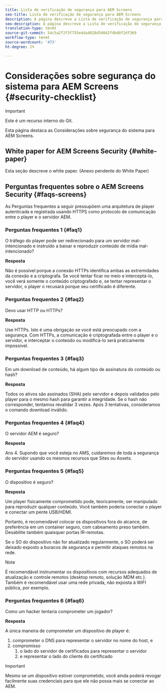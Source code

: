 ```yaml
---
title: Lista de verificação de segurança para AEM Screens
seo-title: Lista de verificação de segurança para AEM Screens
description: A página descreve a Lista de verificação de segurança para AEM Screens
seo-description: A página descreve a Lista de verificação de segurança para AEM Screens
translation-type: tm+mt
source-git-commit: 54c5a2f2f3f755e4da4028d54042f4bd8f2df369
workflow-type: tm+mt
source-wordcount: '473'
ht-degree: 1%

---
```



# Considerações sobre segurança do sistema para AEM Screens {#security-checklist}

>[!IMPORTANT]
>Este é um recurso interno do Git.

Esta página destaca as Considerações sobre segurança do sistema para AEM Screens.


## White paper for AEM Screens Security {#white-paper}

Esta seção descreve o white paper. (Anexo pendente do White Paper)


## Perguntas frequentes sobre o AEM Screens Security {#faqs-screens}

As Perguntas frequentes a seguir pressupõem uma arquitetura de player autenticada e registrada usando HTTPS como protocolo de comunicação entre o player e o servidor AEM.

### Perguntas frequentes 1 {#faq1}

O tráfego do player pode ser redirecionado para um servidor mal-intencionado e instruído a baixar e reproduzir conteúdo de mídia mal-intencionado?

**Resposta**

Não é possível porque a conexão HTTPs identifica ambas as extremidades da conexão e a criptografa. Se você tentar ficar no meio e interceptá-lo, você verá somente o conteúdo criptografado e, se tentar representar o servidor, o player o recusará porque seu certificado é diferente.


### Perguntas frequentes 2 {#faq2}

Devo usar HTTP ou HTTPs?

**Resposta**

Use HTTPs. Isto é uma obrigação se você está preocupado com a segurança. Com HTTPs, a comunicação é criptografada entre o player e o servidor, e interceptar o conteúdo ou modificá-lo será praticamente impossível.


### Perguntas frequentes 3 {#faq3}

Em um download de conteúdo, há algum tipo de assinatura do conteúdo ou hash?

**Resposta**

Todos os ativos são assinados (SHA) pelo servidor e depois validados pelo player para o mesmo hash para garantir a integridade.
Se o hash não corresponder, tentamos revalidar 3 vezes. Após 3 tentativas, consideramos o comando download inválido.


### Perguntas frequentes 4 {#faq4}

O servidor AEM é seguro?

**Resposta**

Ans 4. Supondo que você esteja no AMS, cuidaremos de toda a segurança do servidor usando os mesmos recursos que Sites ou Assets.


### Perguntas frequentes 5 {#faq5}

O dispositivo é seguro?

**Resposta**

Um player fisicamente comprometido pode, teoricamente, ser manipulado para reproduzir qualquer conteúdo. Você também poderia conectar o player e conectar um pente USB/HDMI.

Portanto, é recomendável colocar os dispositivos fora do alcance, de preferência em um container seguro, com cabeamento preso também. Desabilite também quaisquer portas IR-remotas.

Se o SO do dispositivo não for atualizado regularmente, o SO poderá ser deixado exposto a buracos de segurança e permitir ataques remotos na rede.

>[!NOTE]
>
>É recomendável instrumentar os dispositivos com recursos adequados de atualização e controle remotos (desktop remoto, solução MDM etc.). Também é recomendável usar uma rede privada, não exposta à WIFI pública, por exemplo.


### Perguntas frequentes 6 {#faq6}

Como um hacker tentaria comprometer um jogador?

**Resposta**

A única maneira de comprometer um dispositivo de player é:

1. comprometer o DNS para representar o servidor no nome do host, e
1. compromisso
   1. o lado do servidor de certificados para representar o servidor
   1. e representar o lado do cliente do certificado

>[!IMPORTANT]
>Mesmo se um dispositivo estiver comprometido, você ainda poderá revogar facilmente suas credenciais para que ele não possa mais se conectar ao AEM.





